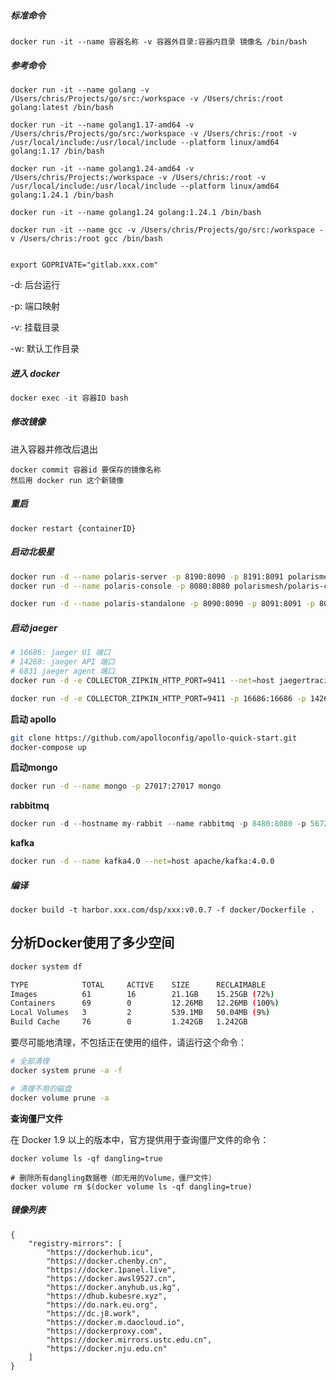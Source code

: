 ##### 标准命令

```
docker run -it --name 容器名称 -v 容器外目录:容器内目录 镜像名 /bin/bash
```



##### 参考命令

```
docker run -it --name golang -v /Users/chris/Projects/go/src:/workspace -v /Users/chris:/root golang:latest /bin/bash

docker run -it --name golang1.17-amd64 -v /Users/chris/Projects/go/src:/workspace -v /Users/chris:/root -v /usr/local/include:/usr/local/include --platform linux/amd64 golang:1.17 /bin/bash

docker run -it --name golang1.24-amd64 -v /Users/chris/Projects:/workspace -v /Users/chris:/root -v /usr/local/include:/usr/local/include --platform linux/amd64 golang:1.24.1 /bin/bash

docker run -it --name golang1.24 golang:1.24.1 /bin/bash

docker run -it --name gcc -v /Users/chris/Projects/go/src:/workspace -v /Users/chris:/root gcc /bin/bash


export GOPRIVATE="gitlab.xxx.com"
```



-d: 后台运行

-p: 端口映射

-v: 挂载目录

-w: 默认工作目录



##### 进入 docker

```go
docker exec -it 容器ID bash
```



##### 修改镜像

进入容器并修改后退出

```
docker commit 容器id 要保存的镜像名称
然后用 docker run 这个新镜像
```



##### 重启

```
docker restart {containerID}
```



##### 启动北极星
```bash
docker run -d --name polaris-server -p 8190:8090 -p 8191:8091 polarismesh/polaris-server
docker run -d --name polaris-console -p 8080:8080 polarismesh/polaris-console

docker run -d --name polaris-standalone -p 8090:8090 -p 8091:8091 -p 8080:8080 polarismesh/polaris-standalone:latest
```

##### 启动 jaeger
```bash
# 16686: jaeger UI 端口
# 14268: jaeger API 端口
# 6831 jaeger agent 端口
docker run -d -e COLLECTOR_ZIPKIN_HTTP_PORT=9411 --net=host jaegertracing/all-in-one:latest

docker run -d -e COLLECTOR_ZIPKIN_HTTP_PORT=9411 -p 16686:16686 -p 14268:14268  -p 14269:14269 -p 9411:9411 -p 6831:6831/udp jaegertracing/all-in-one:latest
```

**启动 apollo**

```bash
git clone https://github.com/apolloconfig/apollo-quick-start.git
docker-compose up
```

**启动mongo**

```bash
docker run -d --name mongo -p 27017:27017 mongo
```

**rabbitmq**

```go
docker run -d --hostname my-rabbit --name rabbitmq -p 8480:8080 -p 5672:5672 -p 15672:15672 rabbitmq
```

**kafka**

```bash
docker run -d --name kafka4.0 --net=host apache/kafka:4.0.0
```





##### 编译

```
docker build -t harbor.xxx.com/dsp/xxx:v0.0.7 -f docker/Dockerfile .
```





## 分析Docker使用了多少空间

```bash
docker system df

TYPE            TOTAL     ACTIVE    SIZE      RECLAIMABLE
Images          61        16        21.1GB    15.25GB (72%)
Containers      69        0         12.26MB   12.26MB (100%)
Local Volumes   3         2         539.1MB   50.04MB (9%)
Build Cache     76        0         1.242GB   1.242GB
```



要尽可能地清理，不包括正在使用的组件，请运行这个命令：

```sh
# 全部清理
docker system prune -a -f

# 清理不用的磁盘
docker volume prune -a
```



**查询僵尸文件**

在 Docker 1.9 以上的版本中，官方提供用于查询僵尸文件的命令：

```
docker volume ls -qf dangling=true

# 删除所有dangling数据卷（即无用的Volume，僵尸文件）
docker volume rm $(docker volume ls -qf dangling=true)
```



##### 镜像列表

```
{
    "registry-mirrors": [
        "https://dockerhub.icu",
        "https://docker.chenby.cn",
        "https://docker.1panel.live",
        "https://docker.awsl9527.cn",
        "https://docker.anyhub.us.kg",
        "https://dhub.kubesre.xyz",
        "https://do.nark.eu.org",
        "https://dc.j8.work",
        "https://docker.m.daocloud.io",
        "https://dockerproxy.com",
        "https://docker.mirrors.ustc.edu.cn",
        "https://docker.nju.edu.cn"
    ]
}
```

